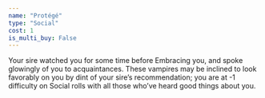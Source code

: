 ```yaml
---
name: "Protégé"
type: "Social"
cost: 1
is_multi_buy: False
---
```


Your sire watched you for some time before Embracing you, and spoke glowingly of you to acquaintances. These vampires may be inclined to look favorably on you by dint of your sire’s recommendation; you are at -1 difficulty on Social rolls with all those who’ve heard good things about you.